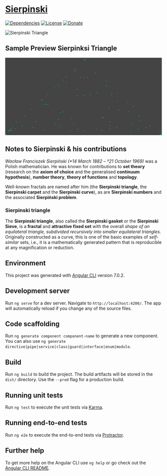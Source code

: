 # [Sierpinski](https://de.wikipedia.org/wiki/Wac%C5%82aw_Sierpi%C5%84ski)
[![Dependencies](https://img.shields.io/david/NoLogig/Sierpinski.svg)](https://david-dm.org/NoLogig/Sierpinski)
[![License](https://img.shields.io/github/license/NoLogig/Sierpinski.svg)](https://choosealicense.com/licenses/mit/)
[![Donate](https://img.shields.io/badge/PayPal-Donate-blue.svg)](https://www.paypal.me/NoLogig)

![Sierpinski Triangle](https://upload.wikimedia.org/wikipedia/commons/3/38/Sierpinski-zoom4-ani.gif)

## Sample Preview Sierpinksi Triangle
![Sierpinski Triangle Sample](https://github.com/NoLogig/Sierpinski/blob/master/src/assets/sierpinksi.gif)

## Notes to Sierpinski & his contributions
*Wacław Franciszek Sierpiński (\*14 March 1882 – †21 October 1969)*
 was a Polish mathematician. He was known for contributions to **set theory** (research on the **axiom of choice** and the generalised **continuum hypothesis**), **number theory**, **theory of functions** and **topology**.

Well-known fractals are named after him (the **Sierpinski triangle**, the **Sierpinski carpet** and the **Sierpinski curve**), as are **Sierpinski numbers** and the associated **Sierpiński problem**.

### Sierpinski triangle

The **Sierpinski triangle**, also called the **Sierpinski gasket** or the **Sierpinski Sieve**, is a **fractal** and **attractive fixed set** with the overall *shape of an equilateral triangle, subdivided recursively into smaller equilateral triangles*. Originally constructed as a curve, this is one of the basic examples of *self-similar* sets, i.e., it is a mathematically generated pattern that is reproducible at any magnification or reduction.

## Environment 
This project was generated with [Angular CLI](https://github.com/angular/angular-cli) version 7.0.2.

## Development server

Run `ng serve` for a dev server. Navigate to `http://localhost:4200/`. The app will automatically reload if you change any of the source files.

## Code scaffolding

Run `ng generate component component-name` to generate a new component. You can also use `ng generate directive|pipe|service|class|guard|interface|enum|module`.

## Build

Run `ng build` to build the project. The build artifacts will be stored in the `dist/` directory. Use the `--prod` flag for a production build.

## Running unit tests

Run `ng test` to execute the unit tests via [Karma](https://karma-runner.github.io).

## Running end-to-end tests

Run `ng e2e` to execute the end-to-end tests via [Protractor](http://www.protractortest.org/).

## Further help

To get more help on the Angular CLI use `ng help` or go check out the [Angular CLI README](https://github.com/angular/angular-cli/blob/master/README.md).
